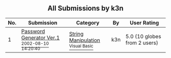﻿<div align="center">

## All Submissions by k3n

</div>

No.  | Submission | Category | By   | User Rating
---- | ---------- | -------- | ---- | -----------
1 | [Password Generator Ver\.1<br /><sup>2002-08-10 14:20:40</sup>](https://github.com/Planet-Source-Code/k3n-password-generator-ver-1__1-37788) | [String Manipulation<br /><sup>Visual Basic</sup>](../ByCategory/string-manipulation__1-5.md) | k3n | 5.0 (10 globes from 2 users)
